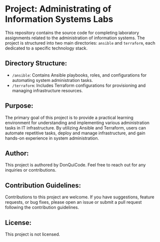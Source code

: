 # Project: Administrating of Information Systems Labs

This repository contains the source code for completing laboratory assignments related to the administration of information systems. The project is structured into two main directories: `ansible` and `terraform`, each dedicated to a specific technology stack.

## Directory Structure:

- `/ansible`: Contains Ansible playbooks, roles, and configurations for automating system administration tasks.
- `/terraform`: Includes Terraform configurations for provisioning and managing infrastructure resources.

## Purpose:

The primary goal of this project is to provide a practical learning environment for understanding and implementing various administration tasks in IT infrastructure. By utilizing Ansible and Terraform, users can automate repetitive tasks, deploy and manage infrastructure, and gain hands-on experience in system administration.

## Author:

This project is authored by DonQuiCode. Feel free to reach out for any inquiries or contributions.

## Contribution Guidelines:

Contributions to this project are welcome. If you have suggestions, feature requests, or bug fixes, please open an issue or submit a pull request following the contribution guidelines.

## License:

This project is not licensed. 
